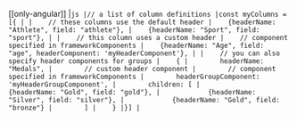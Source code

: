 [[only-angular]]
|```js
|// a list of column definitions
|const myColumns = [{
|
|    // these columns use the default header
|    {headerName: "Athlete", field: "athlete"},
|    {headerName: "Sport", field: "sport"},
|
|    // this column uses a custom header
|    // component specified in frameworkComponents
|    {headerName: "Age", field: "age", headerComponent: 'myHeaderComponent'},
|
|    // you can also specify header components for groups
|    {
|        headerName: "Medals",
|        // custom header component
|        // component specified in frameworkComponents
|        headerGroupComponent: 'myHeaderGroupComponent',
|        children: [
|            {headerName: "Gold", field: "gold"},
|            {headerName: "Silver", field: "silver"},
|            {headerName: "Gold", field: "bronze"}
|        ]
|    }
|}]
|```
